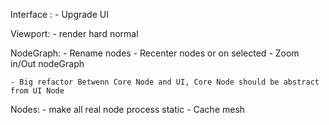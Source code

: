 Interface :
	- Upgrade UI

Viewport:
	- render hard normal

NodeGraph:
	- Rename nodes
	- Recenter nodes or on selected
	- Zoom in/Out nodeGraph

	- Big refactor Betwenn Core Node and UI, Core Node should be abstract from UI Node

Nodes:
	- make all real node process static
	- Cache mesh